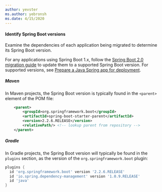 ```yaml
---
author: yevster
ms.author: yebronsh
ms.date: 4/15/2020
---
```


#### Identify Spring Boot versions

Examine the dependencies of each application being migrated to determine its Spring Boot version.

For any applications using Spring Boot 1.x, follow the [Spring Boot 2.0 migration guide](https://github.com/spring-projects/spring-boot/wiki/Spring-Boot-2.0-Migration-Guide) to update them to a supported Spring Boot version. For supported versions, see [Prepare a Java Spring app for deployment](/azure/spring-cloud/spring-cloud-tutorial-prepare-app-deployment#spring-boot-and-spring-cloud-versions).

##### Maven

In Maven projects, the Spring Boot version is typically found in the `<parent>` element of the POM file:

```xml
    <parent>
        <groupId>org.springframework.boot</groupId>
        <artifactId>spring-boot-starter-parent</artifactId>
        <version>2.2.6.RELEASE</version>
        <relativePath/> <!-- lookup parent from repository -->
    </parent>
```

##### Gradle

In Gradle projects, the Spring Boot version will typically be found in the `plugins` section, as the version of the `org.springframework.boot` plugin:

```gradle
plugins {
  id 'org.springframework.boot' version '2.2.6.RELEASE'
  id 'io.spring.dependency-management' version '1.0.9.RELEASE'
  id 'java'
}
```
